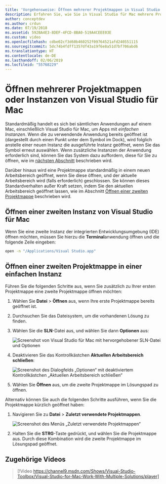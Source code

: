 ```yaml
---
title: 'Vorgehensweise: Öffnen mehrerer Projektmappen in Visual Studio für Mac'
description: Erfahren Sie, wie Sie in Visual Studio für Mac mehrere Projektmappen und mehrere Instanzen der Anwendung öffnen.
author: conceptdev
ms.author: crdun
ms.date: 07/19/2018
ms.assetid: 592BA4E3-8DEF-4FCD-8BA0-519A4CEEE03E
ms.custom: video
ms.openlocfilehash: cdbe02cf3d60b460252f09764521afd240551115
ms.sourcegitcommit: 5dc74b4fdff1357df43a19f6e8a51d7bf706abd6
ms.translationtype: HT
ms.contentlocale: de-DE
ms.lasthandoff: 02/06/2019
ms.locfileid: "55768229"
---
```

# <a name="open-multiple-solutions-or-instances-of-visual-studio-for-mac"></a>Öffnen mehrerer Projektmappen oder Instanzen von Visual Studio für Mac

Standardmäßig handelt es sich bei sämtlichen Anwendungen auf einem Mac, einschließlich Visual Studio für Mac, um Apps mit _einfachen Instanzen_. Wenn die zu verwendende Anwendung bereits geöffnet ist (dargestellt durch einen Punkt unter dem Symbol im Dock), wird folglich anstelle einer neuen Instanz die ausgeführte Instanz geöffnet, wenn Sie das Symbol erneut auswählen. Wenn zusätzliche Instanzen der Anwendung erforderlich sind, können Sie das System dazu auffordern, diese für Sie zu öffnen, wie im [nächsten Abschnitt](#open-a-second-instance-of-visual-studio-for-mac) beschrieben wird.

Darüber hinaus wird eine Projektmappe standardmäßig in einem neuen Arbeitsbereich geöffnet, wenn Sie diese öffnen, und der aktuelle Arbeitsbereich wird (falls erforderlich) geschlossen. Sie können dieses Standardverhalten außer Kraft setzen, indem Sie den aktuellen Arbeitsbereich geöffnet lassen, wie im Abschnitt [Öffnen einer zweiten Projektmappe](#open-a-second-solution-inside-a-single-instance) beschrieben wird.

## <a name="open-a-second-instance-of-visual-studio-for-mac"></a>Öffnen einer zweiten Instanz von Visual Studio für Mac

Wenn Sie eine zweite Instanz der integrierten Entwicklungsumgebung (IDE) öffnen möchten, müssen Sie hierzu die **Terminal**anwendung öffnen und die folgende Zeile eingeben:

```bash
open -n "/Applications/Visual Studio.app"
```

## <a name="open-a-second-solution-inside-a-single-instance"></a>Öffnen einer zweiten Projektmappe in einer einfachen Instanz

Führen Sie die folgenden Schritte aus, wenn Sie zusätzlich zu Ihrer ersten Projektmappe eine zweite Projektmappe öffnen möchten:

1. Wählen Sie **Datei** > **Öffnen** aus, wenn Ihre erste Projektmappe bereits geöffnet ist.
2. Durchsuchen Sie das Dateisystem, um die vorhandenen Lösung zu finden.
3. Wählen Sie die **SLN**-Datei aus, und wählen Sie dann **Optionen** aus:

    ![Screenshot von Visual Studio für Mac mit hervorgehobener SLN-Datei und Optionen](media/open-multiple-solutions-image3.png)

4. Deaktivieren Sie das Kontrollkästchen **Aktuellen Arbeitsbereich schließen**:

    ![Screenshot des Dialogfelds „Optionen“ mit deaktiviertem Kontrollkästchen „Aktuellen Arbeitsbereich schließen“](media/open-multiple-solutions-image1.png)

5. Wählen Sie **Öffnen** aus, um die zweite Projektmappe im Lösungspad zu öffnen.

Alternativ können Sie auch die folgenden Schritte ausführen, wenn Sie die Projektmappe kürzlich geöffnet haben:

1. Navigieren Sie zu **Datei** > **Zuletzt verwendete Projektmappen**.

    ![Screenshot des Menüs „Zuletzt verwendete Projektmappen“](media/open-multiple-solutions-image2.png)

1. Halten Sie die **STRG**-Taste gedrückt, und wählen Sie die Projektmappe aus. Durch diese Kombination wird die zweite Projektmappe im Lösungspad geöffnet.

## <a name="related-video"></a>Zugehörige Videos

> [!Video https://channel9.msdn.com/Shows/Visual-Studio-Toolbox/Visual-Studio-for-Mac-Work-With-Multiple-Solutions/player]
